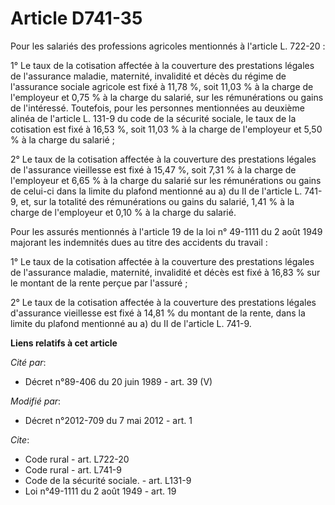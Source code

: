 # Article D741-35

Pour les salariés des professions agricoles mentionnés à l'article L. 722-20 :

1° Le taux de la cotisation affectée à la couverture des prestations légales de l'assurance maladie, maternité, invalidité et
décès du régime de l'assurance sociale agricole est fixé à 11,78 %, soit 11,03 % à la charge de l'employeur et 0,75 % à la
charge du salarié, sur les rémunérations ou gains de l'intéressé. Toutefois, pour les personnes mentionnées au deuxième
alinéa de l'article L. 131-9 du code de la sécurité sociale, le taux de la cotisation est fixé à 16,53 %, soit 11,03 % à la
charge de l'employeur et 5,50 % à la charge du salarié ;

2° Le taux de la cotisation affectée à la couverture des prestations légales de l'assurance vieillesse est fixé à 15,47 %,
soit 7,31 % à la charge de l'employeur et 6,65 % à la charge du salarié sur les rémunérations ou gains de celui-ci dans la
limite du plafond mentionné au a) du II de l'article L. 741-9, et, sur la totalité des rémunérations ou gains du salarié,
1,41 % à la charge de l'employeur et 0,10 % à la charge du salarié.

Pour les assurés mentionnés à l'article 19 de la loi n° 49-1111 du 2 août 1949 majorant les indemnités dues au titre des
accidents du travail :

1° Le taux de la cotisation affectée à la couverture des prestations légales de l'assurance maladie, maternité, invalidité et
décès est fixé à 16,83 % sur le montant de la rente perçue par l'assuré ;

2° Le taux de la cotisation affectée à la couverture des prestations légales d'assurance vieillesse est fixé à 14,81 % du
montant de la rente, dans la limite du plafond mentionné au a) du II de l'article L. 741-9.

**Liens relatifs à cet article**

_Cité par_:

  - Décret n°89-406 du 20 juin 1989 - art. 39 (V)

_Modifié par_:

  - Décret n°2012-709 du 7 mai 2012 - art. 1

_Cite_:

  - Code rural - art. L722-20
  - Code rural - art. L741-9
  - Code de la sécurité sociale. - art. L131-9
  - Loi n°49-1111 du 2 août 1949 - art. 19
